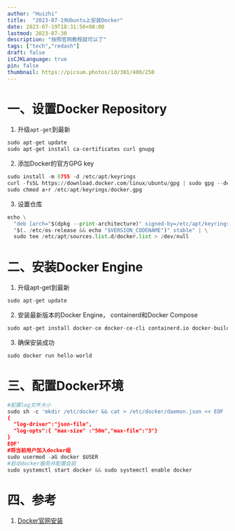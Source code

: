 ```yaml
---
author: "Huizhi"
title:  "2023-07-19Ubuntu上安装Docker"
date: 2023-07-19T18:31:50+08:00  
lastmod: 2023-07-30
description: "按照官网教程就可以了"
tags: ["tech","redash"]
draft: false
isCJKLanguage: true
pin: false
thumbnail: https://picsum.photos/id/301/400/250
---
```



# 一、设置Docker Repository

1. 升级`apt-get`到最新

```python
sudo apt-get update
sudo apt-get install ca-certificates curl gnupg
```

2. 添加Docker的官方GPG key

```python
sudo install -m 0755 -d /etc/apt/keyrings
curl -fsSL https://download.docker.com/linux/ubuntu/gpg | sudo gpg --dearmor -o /etc/apt/keyrings/docker.gpg
sudo chmod a+r /etc/apt/keyrings/docker.gpg
```

3. 设置仓库

```python
echo \
  "deb [arch="$(dpkg --print-architecture)" signed-by=/etc/apt/keyrings/docker.gpg] https://download.docker.com/linux/ubuntu \
  "$(. /etc/os-release && echo "$VERSION_CODENAME")" stable" | \
  sudo tee /etc/apt/sources.list.d/docker.list > /dev/null
```

# 二、安装Docker Engine

1. 升级apt-get到最新

```python
sudo apt-get update
```

2. 安装最新版本的Docker Engine， containerd和Docker Compose

```python
sudo apt-get install docker-ce docker-ce-cli containerd.io docker-buildx-plugin docker-compose-plugin
```

3. 确保安装成功

```python
sudo docker run hello-world
```

# 三、配置Docker环境

```python
#配置log文件大小
sudo sh -c 'mkdir /etc/docker && cat > /etc/docker/daemon.json << EOF
{
  "log-driver":"json-file",
  "log-opts":{ "max-size" :"50m","max-file":"3"}
}
EOF'
#将当前用户加入docker组
sudo usermod -aG docker $USER
#启动docker服务并配置自启
sudo systemctl start docker && sudo systemctl enable docker
```

# 四、参考
1. [Docker官网安装](https://docs.docker.com/engine/install/ubuntu/)